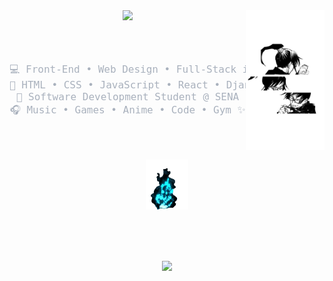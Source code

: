<div align="center">
<img src="https://github.com/valeriaPaz04/valeriaPaz04/blob/main/assets/r-img.jpg" width="25%" align="right" />
<img src="https://readme-typing-svg.demolab.com?font=Inconsolata&weight=500&size=38&duration=4000&pause=300&color=00B8FF&center=true&vCenter=true&multiline=true&repeat=false&width=900&height=100&lines=Hi%2C+I'm+Valeria+Paz+Arana;Front-End+and+Web+Design+Enthusiast+%E2%9C%A9" width="70%" />

<br><br>

<pre style="color:#A9B1BD; font-size: 16px;">
💻 Front-End • Web Design • Full-Stack in progress
💠 HTML • CSS • JavaScript • React • Django • Python • .NET
🩵 Software Development Student @ SENA
🎧 Music • Games • Anime • Code • Gym ✨
</pre>

<br><br>

<img src="https://github.com/valeriaPaz04/valeriaPaz04/blob/main/assets/blue-flame.gif" height="80" />

<br><br><br>

<img src="https://komarev.com/ghpvc/?username=valeriaPaz04&style=flat-square&color=00B8FF&label=views" />
</div>
